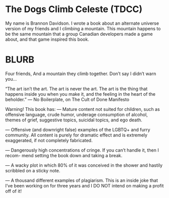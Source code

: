 # The Dogs Climb Celeste (TDCC)

My name is Brannon Davidson. I wrote a book about an alternate universe version of my friends and I climbing a mountain. This mountain happens to be the same mountain that a group Canadian developers made a game about, and that game inspired this book.



# BLURB


Four friends,
And a mountain they climb together.
Don’t say I didn’t warn you…

“The art isn’t the art. The art is never the art. The art is the thing that happens inside you when you make it, and the feeling in the heart of the beholder.”
— No Boilerplate, on The Cult of Done Manifesto

Warning! This book has:
— Mature content not suited for children, such as offensive language, crude humor, underage consumption of alcohol, themes of grief, suggestive topics, suicidal topics, and ego death.

— Offensive (and downright false) examples of the LGBTQ+ and furry community. All content is purely for dramatic effect and is extremely exaggerated, if not completely fabricated.

— Dangerously high concentrations of cringe. If you can’t handle it, then I recom- mend setting the book down and taking a break.

— A wacky plot in which 80% of it was conceived in the shower and hastily scribbled on a sticky note.

— A thousand different examples of plagiarism. This is an inside joke that I’ve been working on for three years and I DO NOT intend on making a profit off of it!
